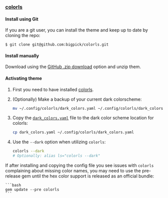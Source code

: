 ### [colorls](https://github.com/athityakumar/colorls)

#### Install using Git

If you are a git user, you can install the theme and keep up to date by cloning the repo:

    $ git clone git@github.com:bigpick/colorls.git

#### Install manually

Download using the [GitHub .zip download](https://github.com/bigpick/colorls/archive/master.zip) option and unzip them.

#### Activating theme

1. First you need to have installed [colorls](https://github.com/athityakumar/colorls#installation).
2. (Optionally) Make a backup of your current dark colorscheme:

    ```bash
    mv ~/.config/colorls/dark_colors.yaml ~/.config/colorls/dark_colors.yaml.backup
    ```
3. Copy the [`dark_colors.yaml`](./dark_colors.yaml) file to the dark color scheme location for colorls:

    ```bash
    cp dark_colors.yaml ~/.config/colorls/dark_colors.yaml
    ```
4. Use the `--dark` option when utilizing `colorls`:

    ```bash
    colorls --dark
    # Optionally: alias ls="colorls --dark"
    ```

If after installing and copying the config file you see issues with `colorls` complaining about missing color names, you may need to use the pre-release gem until the hex color support is released as an official bundle:

    ```bash
    gem update --pre colorls
    ```

